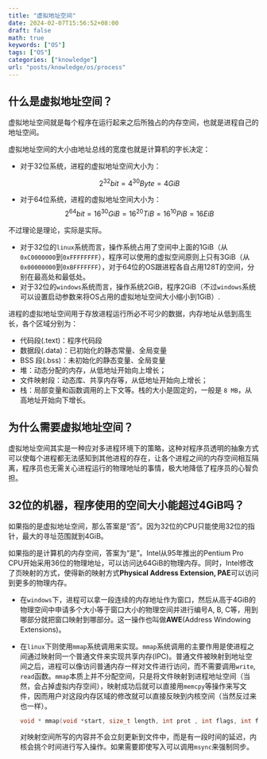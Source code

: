 ```yaml
---
title: "虚拟地址空间"
date: 2024-02-07T15:56:52+08:00
draft: false
math: true
keywords: ["OS"]
tags: ["OS"]
categories: ["knowledge"]
url: "posts/knowledge/os/process"
---
```


## 什么是虚拟地址空间？

虚拟地址空间就是每个程序在运行起来之后所独占的内存空间，也就是进程自己的地址空间。

虚拟地址空间的大小由地址总线的宽度也就是计算机的字长决定：

- 对于32位系统，进程的虚拟地址空间大小为：

  $$
  2^{32} bit = 4^{30} Byte = 4 GiB
  $$

- 对于64位系统，进程的虚拟地址空间大小为：
  $$
  2^{64}bit = 16^{30} GiB = 16 ^{20} TiB = 16^{10} PiB= 16 EiB
  $$

不过理论是理论，实际是实际。

- 对于32位的`linux`系统而言，操作系统占用了空间中上面的1GiB（从`0xC0000000`到`0xFFFFFFFF`），程序可以使用的虚拟空间原则上只有3GiB（从`0x00000000`到`0xBFFFFFFF`），对于64位的OS跟进程各自占用128T的空间，分别在最高处和最低处。
- 对于32位的`windows`系统而言，操作系统2GiB，程序2GiB（不过`windows`系统可以设置启动参数来将OS占用的虚拟地址空间大小缩小到1GiB）.

进程的虚拟地址空间用于存放进程运行所必不可少的数据，内存地址从低到高生长，各个区域分别为：

- 代码段(.text)：程序代码段
- 数据段(.data)：已初始化的静态常量、全局变量
- BSS 段(.bss)：未初始化的静态变量、全局变量
- 堆：动态分配的内存，从低地址开始向上增长；
- 文件映射段：动态库、共享内存等，从低地址开始向上增长；
- 栈：局部变量和函数调用的上下文等。栈的大小是固定的，一般是 `8 MB`，从高地址开始向下增长。

## 为什么需要虚拟地址空间？

虚拟地址空间其实是一种应对多进程环境下的策略，这种对程序员透明的抽象方式可以使每个进程都无法感知到其他进程的存在，让各个进程之间的内存空间相互隔离，程序员也无需关心进程运行的物理地址的事情，极大地降低了程序员的心智负担。

## 32位的机器，程序使用的空间大小能超过4GiB吗？

如果指的是虚拟地址空间，那么答案是“否”。因为32位的CPU只能使用32位的指针，最大的寻址范围就到4GiB。

如果指的是计算机的内存空间，答案为“是”。Intel从95年推出的Pentium Pro CPU开始采用36位的物理地址，可以访问达64GiB的物理内存。同时，Intel修改了页映射的方式，使得新的映射方式**Physical Address Extension, PAE**可以访问到更多的物理内存。

- 在`windows`下，进程可以拿一段连续的内存地址作为窗口，然后从高于4GiB的物理空间中申请多个大小等于窗口大小的物理空间并进行编号A, B, C等，用到哪部分就把窗口映射到哪部分。这一操作也叫做**AWE**(Address Windowing Extensions)。

- 在`linux`下则使用`mmap`系统调用来实现。`mmap`系统调用的主要作用是使进程之间通过映射同一个普通文件来实现共享内存(IPC)。普通文件被映射到地址空间之后，进程可以像访问普通内存一样对文件进行访问，而不需要调用`write`, `read`函数。`mmap`本质上并不分配空间，只是将文件映射到进程地址空间（当然，会占掉虚拟内存空间），映射成功后就可以直接用`memcpy`等操作来写文件，因而用户对这段内存区域的修改就可以直接反映到内核空间（当然反过来也一样）。

  ```c++
  void * mmap(void *start, size_t length, int prot , int flags, int fd, off_t offset)
  ```

  对映射空间所写的内容并不会立刻更新到文件中，而是有一段时间的延迟，内核会挑个时间进行写入操作。如果需要即使写入可以调用`msync`来强制同步。
